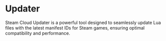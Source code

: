 # Updater
Steam Cloud Updater is a powerful tool designed to seamlessly update Lua files with the latest manifest IDs for Steam games, ensuring optimal compatibility and performance.
